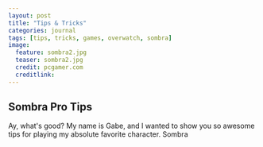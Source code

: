 ```yaml
---
layout: post
title: "Tips & Tricks"
categories: journal
tags: [tips, tricks, games, overwatch, sombra]
image:
  feature: sombra2.jpg
  teaser: sombra2.jpg
  credit: pcgamer.com
  creditlink:
---
```


## Sombra Pro Tips

Ay, what's good? My name is Gabe, and I wanted to show you so awesome tips for playing my absolute favorite character. Sombra
